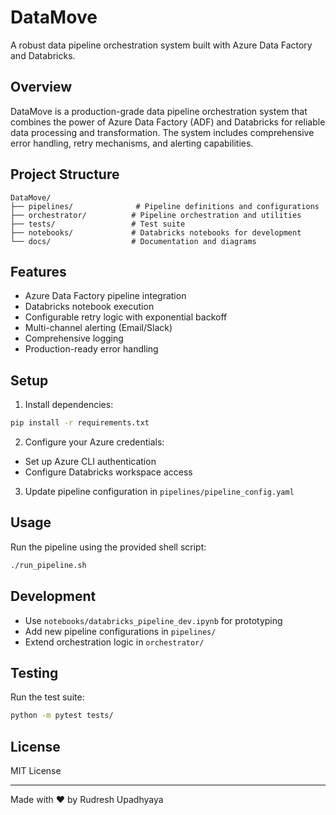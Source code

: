# DataMove

A robust data pipeline orchestration system built with Azure Data Factory and Databricks.

## Overview

DataMove is a production-grade data pipeline orchestration system that combines the power of Azure Data Factory (ADF) and Databricks for reliable data processing and transformation. The system includes comprehensive error handling, retry mechanisms, and alerting capabilities.

## Project Structure

```
DataMove/
├── pipelines/              # Pipeline definitions and configurations
├── orchestrator/          # Pipeline orchestration and utilities
├── tests/                 # Test suite
├── notebooks/             # Databricks notebooks for development
└── docs/                  # Documentation and diagrams
```

## Features

- Azure Data Factory pipeline integration
- Databricks notebook execution
- Configurable retry logic with exponential backoff
- Multi-channel alerting (Email/Slack)
- Comprehensive logging
- Production-ready error handling

## Setup

1. Install dependencies:
```bash
pip install -r requirements.txt
```

2. Configure your Azure credentials:
- Set up Azure CLI authentication
- Configure Databricks workspace access

3. Update pipeline configuration in `pipelines/pipeline_config.yaml`

## Usage

Run the pipeline using the provided shell script:
```bash
./run_pipeline.sh
```

## Development

- Use `notebooks/databricks_pipeline_dev.ipynb` for prototyping
- Add new pipeline configurations in `pipelines/`
- Extend orchestration logic in `orchestrator/`

## Testing

Run the test suite:
```bash
python -m pytest tests/
```

## License

MIT License

---

Made with ❤️ by Rudresh Upadhyaya 